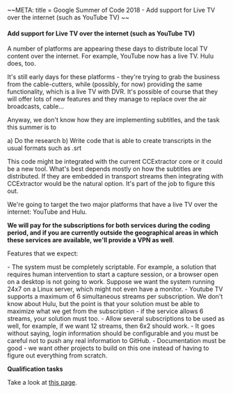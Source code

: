\~\~META: title = Google Summer of Code 2018 - Add support for Live TV
over the internet (such as YouTube TV) \~\~

#### Add support for Live TV over the internet (such as YouTube TV)

A number of platforms are appearing these days to distribute local TV
content over the internet. For example, YouTube now has a live TV. Hulu
does, too.

It's still early days for these platforms - they're trying to grab the
business from the cable-cutters, while (possibly, for now) providing the
same functionality, which is a live TV with DVR. It's possible of
course that they will offer lots of new features and they manage to
replace over the air broadcasts, cable\...

Anyway, we don't know how they are implementing subtitles, and the task
this summer is to

a\) Do the research b) Write code that is able to create transcripts
in the usual formats such as .srt

This code might be integrated with the current CCExtractor core or it
could be a new tool. What's best depends mostly on how the subtitles
are distributed. If they are embedded in transport streams then
integrating with CCExtractor would be the natural option. It's part of
the job to figure this out.

We're going to target the two major platforms that have a live TV over
the internet: YouTube and Hulu.

 **We will pay for the subscriptions for both services during the
        coding period, and if you are currently outside the geographical
        areas in which these services are available, we'll provide a
        VPN as well**.

Features that we expect:

\- The system must be completely scriptable. For example, a solution
that requires human intervention to start a capture session, or a
browser open on a desktop is not going to work. Suppose we want the
system running 24x7 on a Linux server, which might not even have a
monitor. - Youtube TV supports a maximum of 6 simultaneous streams
per subscription. We don't know about Hulu, but the point is that your
solution must be able to maximize what we get from the subscription - if
the service allows 6 streams, your solution must too. - Allow
several subscriptions to be used as well, for example, if we want 12
streams, then 6x2 should work. - It goes without saying, login
information should be configurable and you must be careful not to push
any real information to GitHub. - Documentation must be good - we
want other projects to build on this one instead of having to figure out
everything from scratch.

 **Qualification tasks**

Take a look at [this
page](/public/gsoc/takehome).
